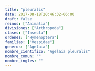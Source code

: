 ```yaml
---
title: "pleuralis"
date: 2017-08-18T20:46:32-06:00
draft: false
reinos: ["Animalia"]
divisiones: ["Arthropoda"]
clases: ["Insecta"]
ordenes: ["Hymenoptera"]
familias: ["Vespidae"]
generos: ["Agelaia"]
nombre_cientifico: "Agelaia pleuralis"
nombre_comun: ""
nombre_ingles: ""
---
```

